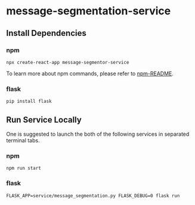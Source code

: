 # message-segmentation-service

## Install Dependencies
### npm
```shell
npx create-react-app message-segmentor-service
```
To learn more about npm commands, please refer to [npm-README](./npm-README.md).

### flask
```shell
pip install flask
```

## Run Service Locally
One is suggested to launch the both of the following services in separated terminal tabs.

### npm
```shell
npm run start
```

### flask
```shell
FLASK_APP=service/message_segmentation.py FLASK_DEBUG=0 flask run
```
